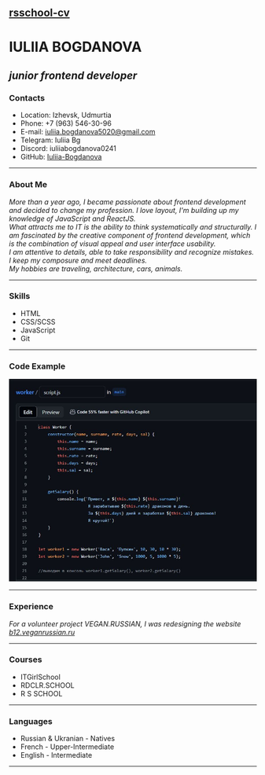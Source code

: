## [rsschool-cv](https://iuliia-bogdanova.github.io/Portfolio)  
# **IULIIA BOGDANOVA**  
## *junior frontend developer* 
### **Contacts**  
- Location: Izhevsk, Udmurtia  
- Phone: +7 (963) 546-30-96  
- E-mail: iuliia.bogdanova5020@gmail.com  
- Telegram: Iuliia Bg  
- Discord: iuliiabogdanova0241
- GitHub: [Iuliia-Bogdanova](https://github.com/Iuliia-Bogdanova)  

---  

### **About Me**  
*More than a year ago, I became passionate about frontend development and decided to change my profession. I love layout, I'm building up my knowledge of JavaScript and ReactJS.*  
*What attracts me to IT is the ability to think systematically and structurally. I am fascinated by the creative component of frontend development, which is the combination of visual appeal and user interface usability.*  
*I am attentive to details, able to take responsibility and recognize mistakes. I keep my composure and meet deadlines.  
My hobbies are traveling, architecture, cars, animals.*  

---  
 
### **Skills**  
- HTML  
- CSS/SCSS  
- JavaScript  
- Git  

---  

### **Code Example**  
![Alt code](worker.JPG)  

---  

### **Experience**  
*For a volunteer project VEGAN.RUSSIAN, I was redesigning the website [b12.veganrussian.ru](https://b12.veganrussian.ru/)*  

---  
  
### **Courses**  
- ITGirlSchool  
- RDCLR.SCHOOL  
- R S SCHOOL  

---  
 
### **Languages**  
- Russian & Ukranian - Natives  
- French - Upper-Intermediate  
- English - Intermediate  

---  




